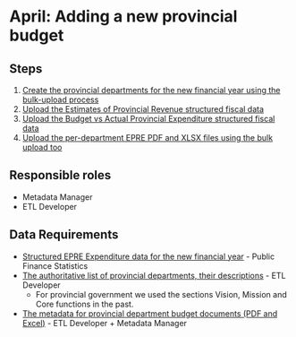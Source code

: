 # April: Adding a new provincial budget

## Steps

1. [Create the provincial departments for the new financial year using the bulk-upload process](adding-a-new-national-budget/adding-new-year-sphere-government-departments.md#add-new-departments)
2. [Upload the Estimates of Provincial Revenue structured fiscal data](../operations-actions/adding-modifying-information-on-the-site/adding-structured-fiscal-data-to-openspending.md#estimates-of-provincial-expenditure)
3. [Upload the Budget vs Actual Provincial Expenditure structured fiscal data](../operations-actions/adding-modifying-information-on-the-site/adding-structured-fiscal-data-to-openspending.md#budgeted-and-actual-provincial-expenditure)
4. [Upload the per-department EPRE PDF and XLSX files using the bulk upload too](../operations-actions/adding-modifying-information-on-the-site/bulk-uploading-department-specific-documents.md)

## Responsible roles

* Metadata Manager
* ETL Developer

## Data Requirements

* [Structured EPRE Expenditure data for the new financial year](../operations-actions/adding-modifying-information-on-the-site/adding-structured-fiscal-data-to-openspending.md#estimates-of-provincial-expenditure) - Public Finance Statistics
* [The authoritative list of provincial departments, their descriptions](https://github.com/vulekamali/datamanager#loading-departments-in-bulk) - ETL Developer
  * For provincial government we used the sections Vision, Mission and Core functions in the past.
* [The metadata for provincial department budget documents \(PDF and Excel\)](https://maintenance.vulekamali.gov.za/operations/adding-modifying-information-on-the-site/bulk-uploading-department-specific-documents#estimates-of-provincial-revenue-and-expenditure-vote-chapters) - ETL Developer + Metadata Manager

